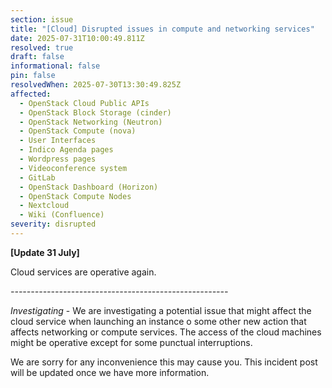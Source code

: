 ```yaml
---
section: issue
title: "[Cloud] Disrupted issues in compute and networking services"
date: 2025-07-31T10:00:49.811Z
resolved: true
draft: false
informational: false
pin: false
resolvedWhen: 2025-07-30T13:30:49.825Z
affected:
  - OpenStack Cloud Public APIs
  - OpenStack Block Storage (cinder)
  - OpenStack Networking (Neutron)
  - OpenStack Compute (nova)
  - User Interfaces
  - Indico Agenda pages
  - Wordpress pages
  - Videoconference system
  - GitLab
  - OpenStack Dashboard (Horizon)
  - OpenStack Compute Nodes
  - Nextcloud
  - Wiki (Confluence)
severity: disrupted
---
```

**\[Update 31 July]**

Cloud services are operative again. 

*\------------------------------------------------------*

*Investigating* - We are investigating a potential issue that might affect the cloud service when launching an instance o some other new action that affects networking or compute services. The access of the cloud machines might be operative except for some punctual interruptions. 

 We are sorry for any inconvenience this may cause you. This incident post will be updated once we have more information.
